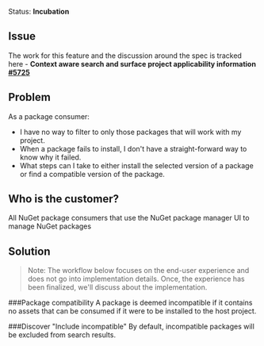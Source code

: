 Status: **Incubation**

## Issue
The work for this feature and the discussion around the spec is tracked here - **Context aware search and surface project applicability information [#5725](https://github.com/NuGet/Home/issues/5725)**

## Problem
As a package consumer:
* I have no way to filter to only those packages that will work with my project.
* When a package fails to install, I don't have a straight-forward way to know why it failed.
* What steps can I take to either install the selected version of a package or find a compatible version of the package.

## Who is the customer?
All NuGet package consumers that use the NuGet package manager UI to manage NuGet packages

## Solution
>Note: The workflow below focuses on the end-user experience and does not go into implementation details. Once, the experience has been finalized, we'll discuss about the implementation.

###Package compatibility
A package is deemed incompatible if it contains no assets that can be consumed if it were to be installed to the host project.

###Discover "Include incompatible" 
By default, incompatible packages will be excluded from search results.




